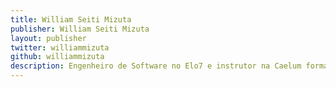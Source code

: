 ```yaml
---
title: William Seiti Mizuta
publisher: William Seiti Mizuta
layout: publisher
twitter: williammizuta
github: williammizuta
description: Engenheiro de Software no Elo7 e instrutor na Caelum formado em Ciências Moleculares pela USP. Líder do time de front-end, tem interesse sobre arquitetura de software e como deixar o código de forma mais organizada possível. Também tem interesse em back-end e agilidade.
---
```

